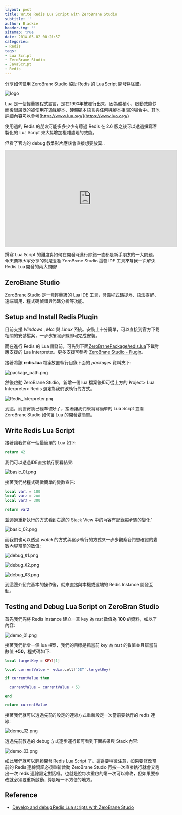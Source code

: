 ```yaml
---
layout: post
title: Write Redis Lua Script with ZeroBrane Studio
subtitle: ''
author: Blackie
header-img: ''
sitemap: true
date: 2018-05-02 00:26:57
categories:
- Redis
tags:
- Lua Script
- ZeroBrane Studio
- JavaScript
- Redis
---
```


分享如何使用 ZeroBrane Studio 協助 Redis 的 Lua Script 開發與除錯。

<!-- More -->

![logo](Logo.jpg)

Lua 是一個輕量級程式語言，是在1993年被發行出來，因為體積小、啟動效能快而後很廣泛的被使用在遊戲腳本、硬體腳本語言與任何與腳本相關的場合中。其他詳細內容可以參考[https://www.lua.org/](https://www.lua.org/)

使用過的 Redis 的朋友可能多多少少有聽過 Redis 在 2.6 版之後可以透過撰寫客製化的 Lua Script 來大幅增加複雜處理的效能。

但看了官方的 debug 教學影片應該會直接想要放棄...

<iframe width="560" height="315" src="https://www.youtube.com/embed/IMvRfStaoyM" frameborder="0" allow="autoplay; encrypted-media" allowfullscreen></iframe>

撰寫 Lua Script 的難度與如何在開發時進行除錯一直都是新手朋友的一大問題，今天要跟大家分享的就是透過 ZeroBrane Studio 這套 IDE 工具來幫我一次解決 Redis Lua 開發的兩大問題!

## ZeroBrane Studio ##

[ZeroBrane Studio](https://studio.zerobrane.com/) 是一套輕量級的 Lua IDE 工具，具備程式碼提示、語法提醒、遠端調用、程式碼偵錯與代碼分析等功能。

## Setup and Install Redis Plugin ## 

目前支援 *Windows* , *Mac* 與 *Linux* 系統。安裝上十分簡單，可以直接到官方下載相關的安裝檔案，一步步按照步驟即可完成安裝。

而在進行 Redis 的 Lua 開發前，可先到下面[ZeroBranePackage/redis.lua](https://raw.githubusercontent.com/pkulchenko/ZeroBranePackage/master/redis.lua)下載對應支援的 Lua Interpreter。更多支援可參考 [ZeroBrane Studio - Plugin](https://studio.zerobrane.com/doc-plugin)。

接著將該 **redis.lua** 檔案放置執行目錄下面的 *packages* 資料夾下:

![package_path.png](package_path.png)

然後啟動 ZeroBrane Studio，新增一個 lua 檔案後即可從上方的 Project> Lua Interpreter> Redis 選定為我們欲執行的方式。

![Redis_Interpreter.png](Redis_Interpreter.png)

到這，前置安裝已經準備好了，接著讓我們來寫寫簡單的 Lua Script 並看 ZeroBrane Studio 如何讓 Lua 的開發變簡單。

## Write Redis Lua Script ##

接著讓我們寫一個最簡單的 Lua 如下:

```lua
return 42
```

我們可以透過IDE直接執行察看結果:

![basic_01.png](basic_01.png)

接著我們將程式碼做簡單的變數宣告:

```lua
local var1 = 100
local var2 = 200
local var3 = 300

return var2
```

並透過重新執行的方式看到右邊的 Stack View 中的內容有記錄每步驟的變化"

![basic_02.png](basic_02.png)

而我們也可以透過 *watch* 的方式與逐步執行的方式來一步步觀察我們想確認的變數內容當前的數值:

![debug_01.png](debug_01.png)

![debug_02.png](debug_02.png)

![debug_03.png](debug_03.png)

到這邊介紹完基本的操作後，就來直接與本機或遠端的 Redis Instance 開發互動。

## Testing and Debug Lua Script on ZeroBran Studio ##

首先我們先將 Redis Instance 建立一筆 key 為 *test* 數值為 **100** 的資料，如以下內容:

![demo_01.png](demo_01.png)

接著我們新增一個 lua 檔案，我們的目標是抓當前 key 為 *test* 的數值並且幫當前數值 **+50**，程式碼如下:

```lua
local targetKey = KEYS[1]

local currentValue = redis.call('GET',targetKey)

if currentValue then

  currentValue = currentValue + 50

end

return currentValue
```

接著我們就可以透過先前的設定的連線方式重新設定一次當前要執行的 redis 連線:

![demo_02.png](demo_02.png)

透過先前教過的 debug 方式逐步運行即可看到下面結果與 Stack 內容:

![demo_03.png](demo_03.png)

如此我們就可以輕鬆開發 Redis Lua Script 了。這邊要稍微注意，如果要修改當前的 Redis 連線資訊必須重新啟動 ZeroBrane Studio 再按一次直接執行就會又跑出一次 redis 連線設定對話框。也就是說每次重啟的第一次可以修改，但如果要修改就必須要重新啟動...算是唯一不方便的地方。

## Reference ##
- [Develop and debug Redis Lua scripts with ZeroBrane Studio](https://www.youtube.com/watch?v=7mlajCj4QPw)